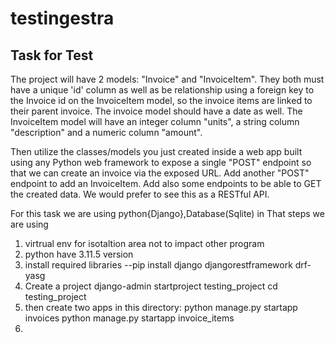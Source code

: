 # testingestra 
## Task for Test
The project will have 2 models: "Invoice" and "InvoiceItem". They both
must have a unique 'id' column as well as be relationship using a
foreign key to the Invoice id on the InvoiceItem model, so the invoice
items are linked to their parent invoice. The invoice model should
have a date as well. The InvoiceItem model will have an integer column
"units", a string column "description" and a numeric column "amount".

Then utilize the classes/models you just created inside a web app
built using any Python web framework to expose a single "POST"
endpoint so that we can create an invoice via the exposed URL. Add
another "POST" endpoint to add an InvoiceItem. Add also some endpoints
to be able to GET the created data. We would prefer to see this as a
RESTful API.


For this task we are using python{Django},Database(Sqlite)
in That steps we are using 
1. virtrual env for isotaltion area not to impact other program 
2. python have 3.11.5 version
3. install required libraries
        --pip install django djangorestframework drf-yasg
4. Create a project 
    django-admin startproject testing_project
    cd testing_project
5. then create two apps in this directory:
     python manage.py startapp invoices
     python manage.py startapp invoice_items
6.     
    

    